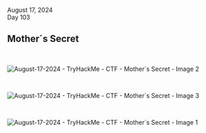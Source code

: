 August 17, 2024<br>
Day 103<br>

<h2>Mother´s Secret</h2>



<br>

![August-17-2024 - TryHackMe - CTF - Mother´s Secret - Image 2](https://github.com/user-attachments/assets/5d23b70d-ecfb-4577-895c-e3126e1a6fd0)


<br>

![August-17-2024 - TryHackMe - CTF - Mother´s Secret - Image 3](https://github.com/user-attachments/assets/05183a9f-f564-4577-9dbc-2e7906b6fadc)

<br>

![August-17-2024 - TryHackMe - CTF - Mother´s Secret - Image 1](https://github.com/user-attachments/assets/aa1fbf8b-1a5e-4ef4-ade0-605801da20bb)

